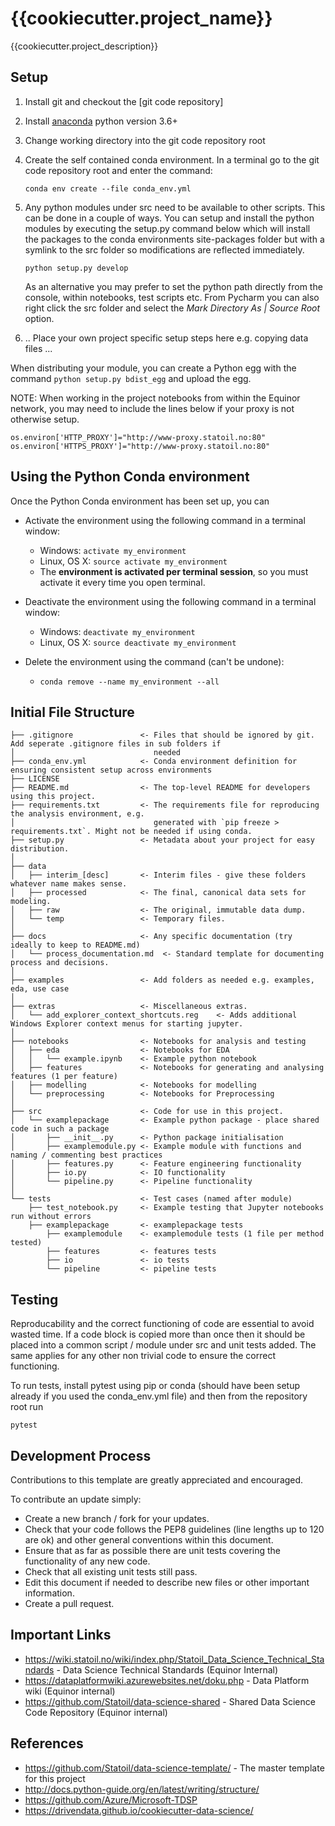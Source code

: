 # {{cookiecutter.project_name}}

{{cookiecutter.project_description}}

## Setup
1. Install git and checkout the [git code repository]
2. Install [anaconda] python version 3.6+
3. Change working directory into the git code repository root
4. Create the self contained conda environment. In a terminal go to the git code repository root and enter the command:

   `conda env create --file conda_env.yml`

5. Any python modules under src need to be available to other scripts. This can be done in a couple of ways. You can 
setup and install the python modules by executing the setup.py command below which will install the packages to the 
conda environments site-packages folder but with a symlink to the src folder so modifications are reflected immediately. 

   `python setup.py develop`
   
    As an alternative you may prefer to set the python path directly from the console, within notebooks, test scripts 
    etc. From Pycharm you can also right click the src folder and select the _Mark Directory As | Source Root_ option.

6. .. Place your own project specific setup steps here e.g. copying data files ...

When distributing your module, you can create a Python egg with the command `python setup.py bdist_egg` and upload the egg.

NOTE: When working in the project notebooks from within the Equinor network, you may need to include the lines below if your proxy is not otherwise setup.

`os.environ['HTTP_PROXY']="http://www-proxy.statoil.no:80"`<br />
`os.environ['HTTPS_PROXY']="http://www-proxy.statoil.no:80"`

## Using the Python Conda environment

Once the Python Conda environment has been set up, you can

* Activate the environment using the following command in a terminal window:

  * Windows: `activate my_environment`
  * Linux, OS X: `source activate my_environment`
  * The __environment is activated per terminal session__, so you must activate it every time you open terminal.

* Deactivate the environment using the following command in a terminal window:

  * Windows: `deactivate my_environment`
  * Linux, OS X: `source deactivate my_environment`
               
* Delete the environment using the command (can't be undone):

  * `conda remove --name my_environment --all`

## Initial File Structure

```
├── .gitignore               <- Files that should be ignored by git. Add seperate .gitignore files in sub folders if 
│                               needed
├── conda_env.yml            <- Conda environment definition for ensuring consistent setup across environments
├── LICENSE
├── README.md                <- The top-level README for developers using this project.
├── requirements.txt         <- The requirements file for reproducing the analysis environment, e.g.
│                               generated with `pip freeze > requirements.txt`. Might not be needed if using conda.
├── setup.py                 <- Metadata about your project for easy distribution.
│
├── data
│   ├── interim_[desc]       <- Interim files - give these folders whatever name makes sense.
│   ├── processed            <- The final, canonical data sets for modeling.
│   ├── raw                  <- The original, immutable data dump.
│   └── temp                 <- Temporary files.
│
├── docs                     <- Any specific documentation (try ideally to keep to README.md)
│   └── process_documentation.md  <- Standard template for documenting process and decisions.
│
├── examples                 <- Add folders as needed e.g. examples, eda, use case
│
├── extras                   <- Miscellaneous extras.
│   └── add_explorer_context_shortcuts.reg    <- Adds additional Windows Explorer context menus for starting jupyter.
│
├── notebooks                <- Notebooks for analysis and testing
│   ├── eda                  <- Notebooks for EDA
│   │   └── example.ipynb    <- Example python notebook
│   ├── features             <- Notebooks for generating and analysing features (1 per feature)
│   ├── modelling            <- Notebooks for modelling
│   └── preprocessing        <- Notebooks for Preprocessing 
│
├── src                      <- Code for use in this project.
│   └── examplepackage       <- Example python package - place shared code in such a package
│       ├── __init__.py      <- Python package initialisation
│       ├── examplemodule.py <- Example module with functions and naming / commenting best practices
│       ├── features.py      <- Feature engineering functionality
│       ├── io.py            <- IO functionality
│       └── pipeline.py      <- Pipeline functionality
│
└── tests                    <- Test cases (named after module)
    ├── test_notebook.py     <- Example testing that Jupyter notebooks run without errors
    ├── examplepackage       <- examplepackage tests
        ├── examplemodule    <- examplemodule tests (1 file per method tested)
        ├── features         <- features tests
        ├── io               <- io tests
        └── pipeline         <- pipeline tests
```

## Testing
Reproducability and the correct functioning of code are essential to avoid wasted time. If a code block is copied more 
than once then it should be placed into a common script / module under src and unit tests added. The same applies for 
any other non trivial code to ensure the correct functioning.

To run tests, install pytest using pip or conda (should have been setup already if you used the conda_env.yml file) and 
then from the repository root run
 
```pytest```

## Development Process
Contributions to this template are greatly appreciated and encouraged.

To contribute an update simply:
* Create a new branch / fork for your updates.
* Check that your code follows the PEP8 guidelines (line lengths up to 120 are ok) and other general conventions within this document.
* Ensure that as far as possible there are unit tests covering the functionality of any new code.
* Check that all existing unit tests still pass.
* Edit this document if needed to describe new files or other important information.
* Create a pull request.

## Important Links
* https://wiki.statoil.no/wiki/index.php/Statoil_Data_Science_Technical_Standards - Data Science Technical Standards (Equinor Internal)
* https://dataplatformwiki.azurewebsites.net/doku.php - Data Platform wiki (Equinor internal)
* https://github.com/Statoil/data-science-shared - Shared Data Science Code Repository (Equinor internal)

## References
* https://github.com/Statoil/data-science-template/ - The master template for this project
* http://docs.python-guide.org/en/latest/writing/structure/
* https://github.com/Azure/Microsoft-TDSP
* https://drivendata.github.io/cookiecutter-data-science/

[//]: #
   [anaconda]: <https://www.continuum.io/downloads>

